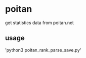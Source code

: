 poitan
======

get statistics data from poitan.net

usage
------

'python3 poitan\_rank\_parse\_save.py'
